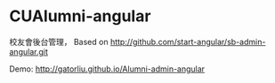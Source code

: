 CUAlumni-angular
====================

校友會後台管理，
Based on http://github.com/start-angular/sb-admin-angular.git 


Demo: http://gatorliu.github.io/Alumni-admin-angular
